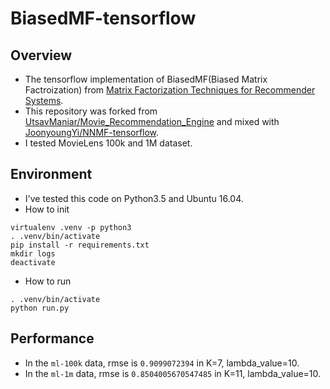 # BiasedMF-tensorflow

## Overview

* The tensorflow implementation of BiasedMF(Biased Matrix Factroization) from [Matrix Factorization Techniques for Recommender Systems](http://base.sjtu.edu.cn/~bjshen/2.pdf).
* This repository was forked from [UtsavManiar/Movie_Recommendation_Engine](https://github.com/UtsavManiar/Movie_Recommendation_Engine) and mixed with [JoonyoungYi/NNMF-tensorflow](https://github.com/JoonyoungYi/NNMF-tensorflow).
* I tested MovieLens 100k and 1M dataset.

## Environment

* I've tested this code on Python3.5 and Ubuntu 16.04.
* How to init
```
virtualenv .venv -p python3
. .venv/bin/activate
pip install -r requirements.txt
mkdir logs
deactivate
```

* How to run
```
. .venv/bin/activate
python run.py
```


## Performance
* In the `ml-100k` data, rmse is `0.9099072394` in K=7, lambda_value=10.  
* In the `ml-1m` data, rmse is `0.8504005670547485` in K=11, lambda_value=10.
